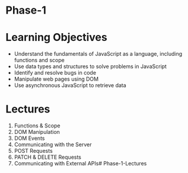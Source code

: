 # Phase-1
# Learning Objectives
* Understand the fundamentals of JavaScript as a language, including functions and scope
* Use data types and structures to solve problems in JavaScript
* Identify and resolve bugs in code
* Manipulate web pages using DOM
* Use asynchronous JavaScript to retrieve data

# Lectures

1. Functions & Scope
2. DOM Manipulation
3. DOM Events
4. Communicating with the Server
5. POST Requests
6. PATCH & DELETE Requests
7. Communicating with External APIs# Phase-1-Lectures
